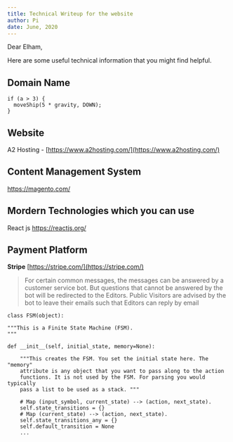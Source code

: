 ```yaml
---
title: Technical Writeup for the website
author: Pi
date: June, 2020
---
```


Dear Elham,

Here are some useful technical information that you might find helpful.

## Domain Name

~~~~~~~
if (a > 3) {
  moveShip(5 * gravity, DOWN);
}
~~~~~~~

## Website

A2 Hosting - [https://www.a2hosting.com/](https://www.a2hosting.com/)

## Content Management System
https://magento.com/

## Mordern Technologies which you can use
React js https://reactjs.org/

## Payment Platform
**Stripe** [https://stripe.com/](https://stripe.com/)


>For certain common messages, the messages can be answered by a customer service bot. But questions that cannot be answered by the bot will be redirected to the Editors. Public Visitors are advised by the bot to leave their emails such that Editors can reply by email 

~~~~~~~~~~~~~~~~~~~~~~~~~~~~~~~~~~~~~~~~~~ {.python .numberLines}
class FSM(object):

"""This is a Finite State Machine (FSM).
"""

def __init__(self, initial_state, memory=None):

    """This creates the FSM. You set the initial state here. The "memory"
    attribute is any object that you want to pass along to the action
    functions. It is not used by the FSM. For parsing you would typically
    pass a list to be used as a stack. """

    # Map (input_symbol, current_state) --> (action, next_state).
    self.state_transitions = {}
    # Map (current_state) --> (action, next_state).
    self.state_transitions_any = {}
    self.default_transition = None
    ...
~~~~~~~~~~~~~~~~~~~~~~~~~~~~~~~~~~~~~~~~~~~~ 
